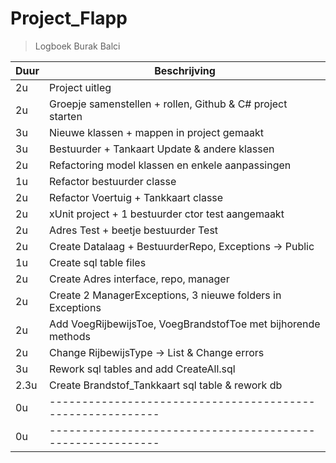 # Project_Flapp

<!-- | \_ | \_| -->

> Logboek Burak Balci

| Duur | Beschrijving                                               |
| ---- | ---------------------------------------------------------- |
| 2u   | Project uitleg                                             |
| 2u   | Groepje samenstellen + rollen, Github & C# project starten |
| 3u   | Nieuwe klassen + mappen in project gemaakt                 |
| 3u   | Bestuurder + Tankaart Update & andere klassen              |
| 2u   | Refactoring model klassen en enkele aanpassingen           |
| 1u   | Refactor bestuurder classe                                 |
| 2u   | Refactor Voertuig + Tankkaart classe                       |
| 2u   | xUnit project + 1 bestuurder ctor test aangemaakt          |
| 2u   | Adres Test + beetje bestuurder Test                        |
| 2u   | Create Datalaag + BestuurderRepo, Exceptions -> Public     |
| 1u   | Create sql table files                                     |
| 2u   | Create Adres interface, repo, manager                      |
| 2u   | Create 2 ManagerExceptions, 3 nieuwe folders in Exceptions |
| 2u   | Add VoegRijbewijsToe, VoegBrandstofToe met bijhorende methods |
| 2u   | Change RijbewijsType -> List<RijbewijsType> & Change errors|
| 3u   | Rework sql tables and add CreateAll.sql                    |
| 2.3u | Create Brandstof_Tankkaart sql table & rework db           |
| 0u   | ---------------------------------------------------------- |
| 0u   | ---------------------------------------------------------- |

